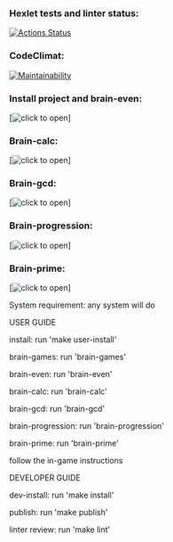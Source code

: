 ### Hexlet tests and linter status:
[![Actions Status](https://github.com/DenisSalnikoff/frontend-project-44/workflows/hexlet-check/badge.svg)](https://github.com/DenisSalnikoff/frontend-project-44/actions)
### CodeClimat:
[![Maintainability](https://api.codeclimate.com/v1/badges/d8a56c1289bab455b5c3/maintainability)](https://codeclimate.com/github/DenisSalnikoff/frontend-project-44/maintainability)
### Install project and brain-even:
[![click to open](https://asciinema.org/a/bdNwU531D9wLubOFtpH0ARL7z)]
### Brain-calc:
[![click to open](https://asciinema.org/a/xLyq6g1gwW8MHYxrdramXmgPV)]
### Brain-gcd:
[![click to open](https://asciinema.org/a/GnuEsdBYOh6yrWm7tAsdDP9Ia)]
### Brain-progression:
[![click to open](https://asciinema.org/a/8qv480NXtSSqePMwCjyfIMr2d)]
### Brain-prime:
[![click to open](https://asciinema.org/a/g2jdO5VegHl6j9OIxozHtzt2w)]

System requirement: any system will do


USER GUIDE

install: run 'make user-install'

brain-games: run 'brain-games'

brain-even: run 'brain-even'

brain-calc: run 'brain-calc'

brain-gcd: run 'brain-gcd'

brain-progression: run 'brain-progression'

brain-prime: run 'brain-prime'

follow the in-game instructions


DEVELOPER GUIDE

dev-install: run 'make install'

publish: run 'make publish'

linter review: run 'make lint'
